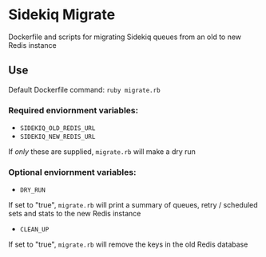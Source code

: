 # Sidekiq Migrate

Dockerfile and scripts for migrating Sidekiq queues from an old to new Redis instance

## Use

Default Dockerfile command: `ruby migrate.rb`

### Required enviornment variables:

- `SIDEKIQ_OLD_REDIS_URL`
- `SIDEKIQ_NEW_REDIS_URL`

If *only* these are supplied, `migrate.rb` will make a dry run

### Optional enviornment variables:

- `DRY_RUN`

If set to "true", `migrate.rb` will print a summary of queues, retry / scheduled sets and stats to the new Redis instance

- `CLEAN_UP`

If set to "true", `migrate.rb` will remove the keys in the old Redis database
